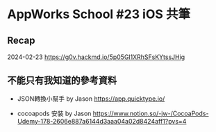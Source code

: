 # AppWorks School #23 iOS 共筆

## Recap
2024-02-23 
https://g0v.hackmd.io/5p05Gl1XRhSFsKYtssJHig


## 不能只有我知道的參考資料

- JSON轉換小幫手 by Jason
https://app.quicktype.io/

- cocoapods 安裝 by Jason
https://www.notion.so/-jw-/CocoaPods-Udemy-178-2606e887a6144d3aaa04a02d8424aff1?pvs=4 